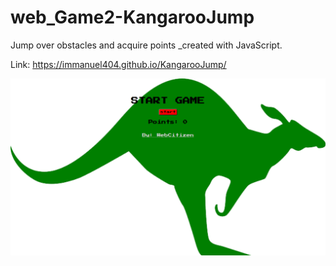# web_Game2-KangarooJump
Jump over obstacles and acquire points _created with JavaScript.

Link: https://immanuel404.github.io/KangarooJump/

![](kangaroojump.png)

